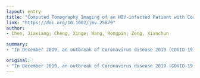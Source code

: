 ```yaml
---
layout: entry
title: "Computed Tomography Imaging of an HIV-infected Patient with Coronavirus Disease 2019 (COVID-19)"
link: "https://doi.org/10.1002/jmv.25879"
author:
- Chen, Jiaxiang; Cheng, Xinge; Wang, Rongpin; Zeng, Xianchun

summary:
- "In December 2019, an outbreak of Coronavirus disease 2019 (COVID-19) occurred in Wuhan, China. Since then, this disease has infected more than 900,000 individuals worldwide. Chest computed tomography (CT) showed different abnormalities from conventional COVID19. The faster absorption of pulmonary lesions also highlights the importance of antiretroviral therapy in this patient. This article is protected by copyright. All rights reserved."

original:
- "In December 2019, an outbreak of Coronavirus disease 2019 (COVID-19) occurred in Wuhan, China. Since then, this disease has infected more than 900,000 individuals worldwide. Here we report a case of non-severe COVID-19 pneumonia who was living with HIV. Chest computed tomography (CT) showed different abnormalities from those of conventional COVID-19, and the faster absorption of pulmonary lesions also highlights the importance of antiretroviral therapy in this patient. This report provides reference for the diagnosis and treatment of HIV-infected patients with COVID-19. This article is protected by copyright. All rights reserved."
---
```


